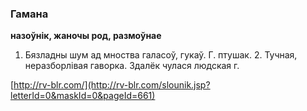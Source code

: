 ### Гамана
**назоўнік, жаночы род, размоўнае**

1. Бязладны шум ад мноства галасоў, гукаў. Г. птушак. 2. Тучная, неразборлівая гаворка. Здалёк чулася людская г.

<a rel="author">[http://rv-blr.com/](http://rv-blr.com/slounik.jsp?letterId=0&maskId=0&pageId=661)</a>
